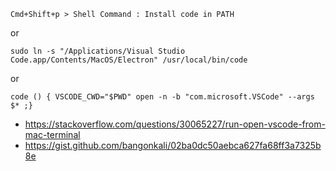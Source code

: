 
`Cmd+Shift+p > Shell Command : Install code in PATH`

or

`sudo ln -s "/Applications/Visual Studio Code.app/Contents/MacOS/Electron" /usr/local/bin/code`

or

`code () { VSCODE_CWD="$PWD" open -n -b "com.microsoft.VSCode" --args $* ;}`

- https://stackoverflow.com/questions/30065227/run-open-vscode-from-mac-terminal
- https://gist.github.com/bangonkali/02ba0dc50aebca627fa68ff3a7325b8e